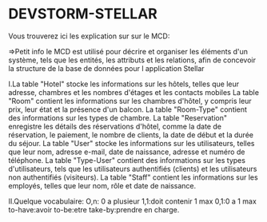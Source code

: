 # DEVSTORM-STELLAR

Vous trouverez ici les explication sur sur le MCD:

=>Petit info le MCD est utilisé pour décrire et organiser les éléments d'un système, tels que les entités, les attributs et les relations, afin de concevoir la structure de la base de données pour l application Stellar

I.La table "Hotel" stocke les informations sur les hôtels, telles que leur adresse, chambres et les nombres d'étages et les contacts mobiles
La table "Room" contient les informations sur les chambres d'hôtel, y compris leur prix, leur état et la présence d'un balcon.
La table "Room-Type" contient des informations sur les types de chambre.
La table "Reservation" enregistre les détails des réservations d'hôtel, comme la date de réservation, le paiement, le nombre de clients, la date de début et la durée du séjour.
La table "User" stocke les informations sur les utilisateurs, telles que leur nom, adresse e-mail, date de naissance, adresse et numéro de téléphone.
La table "Type-User" contient des informations sur les types d'utilisateurs, tels que les utilisateurs authentifiés (clients) et les utilisateurs non authentifiés (visiteurs).
La table "Staff" contient les informations sur les employés, telles que leur nom, rôle et date de naissance.

II.Quelque vocabulaire:
O,n: 0 a plusieur
1,1:doit contenir 1 max
0,1:0 a 1 max
to-have:avoir
to-be:etre
take-by:prendre en charge.
